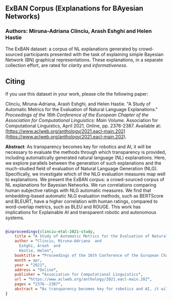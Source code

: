 ## ExBAN Corpus (Explanations for BAyesian Networks)
### Authors: Miruna-Adriana Clinciu, Arash Eshghi and Helen Hastie

The ExBAN dataset: a corpus of NL explanations generated by crowd-sourced participants presented with the task of explaining simple Bayesian Network (BN) graphical representations. These explanations, in a separate collection effort, are rated for *clarity* and *informativeness*.

## Citing
If you use this dataset in your work, please cite the following paper:


Clinciu, Miruna-Adriana, Arash Eshghi, and Helen Hastie. "A Study of Automatic Metrics for the Evaluation of Natural Language Explanations." *Proceedings of the 16th Conference of the European Chapter of the Association for Computational Linguistics: Main Volume*. Association for Computational Linguistics, April 2021, Online, pp. 2376-2387. Available at: [https://www.aclweb.org/anthology/2021.eacl-main.202](https://www.aclweb.org/anthology/2021.eacl-main.202).

**Abstract**: As transparency becomes key for robotics and AI, it will be necessary to evaluate the methods through which transparency is provided, including automatically generated natural language (NL) explanations. Here, we explore parallels between the generation of such explanations and the much-studied field of evaluation of Natural Language Generation (NLG). Specifically, we investigate which of the NLG evaluation measures map well to explanations. We present the ExBAN corpus: a crowd-sourced corpus of NL explanations for Bayesian Networks. We run correlations comparing human subjective ratings with NLG automatic measures. We find that embedding-based automatic NLG evaluation methods, such as BERTScore and BLEURT, have a higher correlation with human ratings, compared to word-overlap metrics, such as BLEU and ROUGE. This work has implications for Explainable AI and transparent robotic and autonomous systems.

```bibtex

@inproceedings{clinciu-etal-2021-study,
    title = "A Study of Automatic Metrics for the Evaluation of Natural Language Explanations",
    author = "Clinciu, Miruna-Adriana  and
      Eshghi, Arash  and
      Hastie, Helen",
    booktitle = "Proceedings of the 16th Conference of the European Chapter of the Association for Computational Linguistics: Main Volume",
    month = apr,
    year = "2021",
    address = "Online",
    publisher = "Association for Computational Linguistics",
    url = "https://www.aclweb.org/anthology/2021.eacl-main.202",
    pages = "2376--2387",
    abstract = "As transparency becomes key for robotics and AI, it will be necessary to evaluate the methods through which transparency is provided, including automatically generated natural language (NL) explanations. Here, we explore parallels between the generation of such explanations and the much-studied field of evaluation of Natural Language Generation (NLG). Specifically, we investigate which of the NLG evaluation measures map well to explanations. We present the ExBAN corpus: a crowd-sourced corpus of NL explanations for Bayesian Networks. We run correlations comparing human subjective ratings with NLG automatic measures. We find that embedding-based automatic NLG evaluation methods, such as BERTScore and BLEURT, have a higher correlation with human ratings, compared to word-overlap metrics, such as BLEU and ROUGE. This work has implications for Explainable AI and transparent robotic and autonomous systems.",
}

